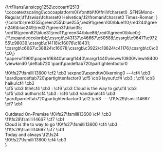 {\rtf1\ansi\ansicpg1252\cocoartf2513
\cocoatextscaling0\cocoaplatform0{\fonttbl\f0\fnil\fcharset0 .SFNSMono-Regular;\f1\fswiss\fcharset0 Helvetica;\f2\froman\fcharset0 Times-Roman;
}
{\colortbl;\red255\green255\blue255;\red91\green100\blue110;\red244\green246\blue249;\red27\green31\blue35;
\red18\green82\blue31;\red11\green34\blue86;\red0\green0\blue0;}
{\*\expandedcolortbl;;\cssrgb\c43137\c46667\c50588;\cssrgb\c96471\c97255\c98039;\cssrgb\c14118\c16078\c18431;
\cssrgb\c6667\c38824\c16078;\cssrgb\c3922\c18824\c41176;\cssrgb\c0\c0\c0;}
\paperw11900\paperh16840\margl1440\margr1440\vieww10800\viewh8400\viewkind0
\deftab720
\pard\pardeftab720\partightenfactor0

\f0\fs27\fsmilli13600 \cf2 \cb3 \expnd0\expndtw0\kerning0
---\cf4 \cb3 \
\pard\pardeftab720\partightenfactor0
\cf5 \cb3 layout\cf4 \cb3 : \cf6 \cb3 haiku\cf4 \cb3 \
\cf5 \cb3 title\cf4 \cb3 : \cf6 \cb3 Cloud is the way to go\cf4 \cb3 \
\cf5 \cb3 author\cf4 \cb3 : \cf6 \cb3 Vandana\cf4 \cb3 \
\pard\pardeftab720\partightenfactor0
\cf2 \cb3 ---
\f1\fs29\fsmilli14667 \cf7 \cb1 \
\
Outdated On-Premise
\f0\fs27\fsmilli13600 \cf4 \cb3 <br>
\f1\fs29\fsmilli14667 \cf7 \cb1 \
Cloud is the to way to go
\f0\fs27\fsmilli13600 \cf4 \cb3 <br>
\f1\fs29\fsmilli14667 \cf7 \cb1 \
Today and always
\f2\fs24  
\f0\fs27\fsmilli13600 \cf4 \cb3 <br>}